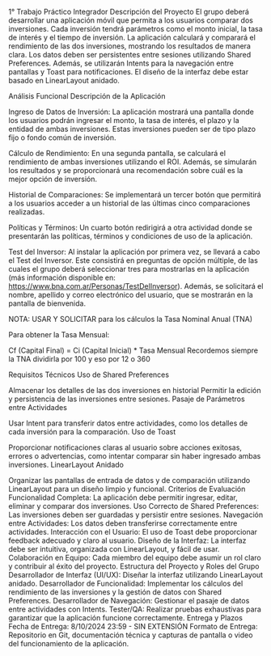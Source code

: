 1° Trabajo Práctico Integrador
Descripción del Proyecto
El grupo deberá desarrollar una aplicación móvil que permita a los usuarios comparar dos inversiones. Cada inversión tendrá parámetros como el monto inicial, la tasa de interés y el tiempo de inversión. La aplicación calculará y comparará el rendimiento de las dos inversiones, mostrando los resultados de manera clara. Los datos deben ser persistentes entre sesiones utilizando Shared Preferences. Además, se utilizarán Intents para la navegación entre pantallas y Toast para notificaciones. El diseño de la interfaz debe estar basado en LinearLayout anidado.

Análisis Funcional
Descripción de la Aplicación

Ingreso de Datos de Inversión: La aplicación mostrará una pantalla donde los usuarios podrán ingresar el monto, la tasa de interés, el plazo y la entidad de ambas inversiones. Estas inversiones pueden ser de tipo plazo fijo o fondo común de inversión.

Cálculo de Rendimiento: En una segunda pantalla, se calculará el rendimiento de ambas inversiones utilizando el ROI. Además, se simularán los resultados y se proporcionará una recomendación sobre cuál es la mejor opción de inversión.

Historial de Comparaciones: Se implementará un tercer botón que permitirá a los usuarios acceder a un historial de las últimas cinco comparaciones realizadas.

Políticas y Términos: Un cuarto botón redirigirá a otra actividad donde se presentarán las políticas, términos y condiciones de uso de la aplicación.

Test del Inversor: Al instalar la aplicación por primera vez, se llevará a cabo el Test del Inversor. Este consistirá en preguntas de opción múltiple, de las cuales el grupo deberá seleccionar tres para mostrarlas en la aplicación (más información disponible en: https://www.bna.com.ar/Personas/TestDelInversor). Además, se solicitará el nombre, apellido y correo electrónico del usuario, que se mostrarán en la pantalla de bienvenida.


NOTA: USAR Y SOLICITAR para los cálculos la Tasa Nominal Anual (TNA)

Para obtener la Tasa Mensual:


Cf (Capital Final) = Ci (Capital Inicial) * Tasa Mensual 
Recordemos siempre la TNA dividirla por 100 y eso por 12 o 360


Requisitos Técnicos
Uso de Shared Preferences

Almacenar los detalles de las dos inversiones en historial
Permitir la edición y persistencia de las inversiones entre sesiones.
Pasaje de Parámetros entre Actividades

Usar Intent para transferir datos entre actividades, como los detalles de cada inversión para la comparación.
Uso de Toast

Proporcionar notificaciones claras al usuario sobre acciones exitosas, errores o advertencias, como intentar comparar sin haber ingresado ambas inversiones.
LinearLayout Anidado

Organizar las pantallas de entrada de datos y de comparación utilizando LinearLayout para un diseño limpio y funcional.
Criterios de Evaluación
Funcionalidad Completa: La aplicación debe permitir ingresar, editar, eliminar y comparar dos inversiones.
Uso Correcto de Shared Preferences: Las inversiones deben ser guardadas y persistir entre sesiones.
Navegación entre Actividades: Los datos deben transferirse correctamente entre actividades.
Interacción con el Usuario: El uso de Toast debe proporcionar feedback adecuado y claro al usuario.
Diseño de la Interfaz: La interfaz debe ser intuitiva, organizada con LinearLayout, y fácil de usar.
Colaboración en Equipo: Cada miembro del equipo debe asumir un rol claro y contribuir al éxito del proyecto.
Estructura del Proyecto y Roles del Grupo
Desarrollador de Interfaz (UI/UX): Diseñar la interfaz utilizando LinearLayout anidado.
Desarrollador de Funcionalidad: Implementar los cálculos del rendimiento de las inversiones y la gestión de datos con Shared Preferences.
Desarrollador de Navegación: Gestionar el pasaje de datos entre actividades con Intents.
Tester/QA: Realizar pruebas exhaustivas para garantizar que la aplicación funcione correctamente.
Entrega y Plazos
Fecha de Entrega: 8/10/2024 23:59 - SIN EXTENSIÓN
Formato de Entrega: Repositorio en Git, documentación técnica y capturas de pantalla o video del funcionamiento de la aplicación.
